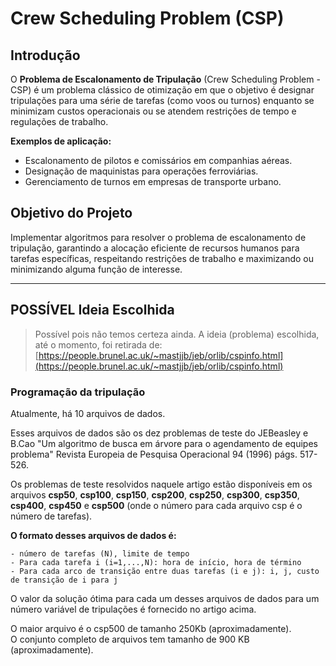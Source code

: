 # Crew Scheduling Problem (CSP)

## Introdução
O **Problema de Escalonamento de Tripulação** (Crew Scheduling Problem - CSP) é um problema clássico de otimização em que o objetivo é designar tripulações para uma série de tarefas (como voos ou turnos) enquanto se minimizam custos operacionais ou se atendem restrições de tempo e regulações de trabalho.

**Exemplos de aplicação:**
- Escalonamento de pilotos e comissários em companhias aéreas.
- Designação de maquinistas para operações ferroviárias.
- Gerenciamento de turnos em empresas de transporte urbano.

## Objetivo do Projeto
Implementar algoritmos para resolver o problema de escalonamento de tripulação, garantindo a alocação eficiente de recursos humanos para tarefas específicas, respeitando restrições de trabalho e maximizando ou minimizando alguma função de interesse.

---

## POSSÍVEL Ideia Escolhida
> Possível pois não temos certeza ainda. A ideia (problema) escolhida, até o momento, foi retirada de: [https://people.brunel.ac.uk/~mastjjb/jeb/orlib/cspinfo.html](https://people.brunel.ac.uk/~mastjjb/jeb/orlib/cspinfo.html)

### Programação da tripulação  
Atualmente, há 10 arquivos de dados.

Esses arquivos de dados são os dez problemas de teste do JEBeasley e B.Cao "Um algoritmo de busca em árvore para o agendamento de equipes problema" Revista Europeia de Pesquisa Operacional 94 (1996) págs. 517-526.

Os problemas de teste resolvidos naquele artigo estão disponíveis em os arquivos **csp50**, **csp100**, **csp150**, **csp200**, **csp250**, **csp300**, **csp350**, **csp400**, **csp450** e **csp500** (onde o número para cada arquivo csp é o número de tarefas).


**O formato desses arquivos de dados é:**
```
- número de tarefas (N), limite de tempo
- Para cada tarefa i (i=1,...,N): hora de início, hora de término
- Para cada arco de transição entre duas tarefas (i e j): i, j, custo de transição de i para j
```

O valor da solução ótima para cada um desses arquivos de dados para um número variável de tripulações é fornecido no artigo acima.

O maior arquivo é o csp500 de tamanho 250Kb (aproximadamente).  
O conjunto completo de arquivos tem tamanho de 900 KB (aproximadamente).

<!--
Até o momento, o cenário escolhido para este projeto é o de **Escalonamento de Tripulação para Companhias Aéreas**.

### Cenário

Uma companhia aérea precisa definir as escalas de tripulação para um conjunto de voos. Cada voo possui uma duração e horários específicos de partida e chegada. Cada tripulação tem um limite máximo de horas de trabalho permitidas por dia e por semana, e cada membro da tripulação tem um custo associado.

### O Problema
Como atribuir tripulações a voos de forma que todos os voos sejam cobertos, minimizando o custo total de tripulação e respeitando as restrições de jornada de trabalho.

### Elementos do CSP no Cenário
- **Tarefas**: Cada voo representa uma tarefa que precisa de tripulação.
- **Agentes**: Pilotos e comissários são os agentes que executam as tarefas.
- **Matriz de custos**: O custo de atribuir um voo a uma tripulação é definido pelo custo horário da tripulação.
- **Restrições**:
  - Limitação de horas de trabalho diárias e semanais.
  - Nenhum membro da tripulação pode estar designado a dois voos simultâneos.
- **Função Objetivo**: Minimizar o custo total de alocação de tripulações.

## Estrutura do Projeto
- **Solver**: Algoritmos de solução para escalonamento de tripulações.
- **Entrada**: Dados de voos, durações e custos de tripulações.
- **Saída**: Escalonamento otimizado para as tripulações, minimizando custos.
-->
